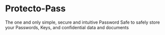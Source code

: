 # Protecto-Pass
The one and only simple, secure and intuitive Password Safe to safely store your Passwords, Keys, and confidential data and documents
